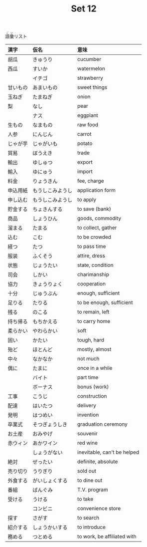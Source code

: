﻿---
layout: default
title: Set 12
parent: N4 Vocabulary List
grand_parent: <ruby>語彙<rt>ごい</rt></ruby> Vocabulary
nav_order: 12
---

<ruby>語彙<rt>ごい</rt></ruby>リスト

| 漢字     | 仮名             | 意味                        |
|:-------- |:---------------- |:--------------------------- |
| 胡瓜     | きゅうり         | cucumber                    |
| 西瓜     | すいか           | watermelon                  |
|          | イチゴ           | strawberry                  |
| 甘いもの | あまいもの       | sweet things                |
| 玉ねぎ   | たまねぎ         | onion                       |
| 梨       | なし             | pear                        |
|          | ナス             | eggplant                    |
| 生もの   | なまもの         | raw food                    |
| 人参     | にんじん         | carrot                      |
| じゃが芋 | じゃがいも       | potato                      |
| 貿易     | ぼうえき         | trade                       |
| 輸出     | ゆしゅつ         | export                      |
| 輸入     | ゆにゅう         | import                      |
| 料金     | りょうきん       | fee, charge                 |
| 申込用紙 | もうしこみようし | application form            |
| 申し込む | もうしこみようし | to apply                    |
| 貯金する | ちょきんする     | to save (bank)              |
| 商品     | しょうひん       | goods, commodity            |
| 溜まる   | たまる           | to collect, gather          |
| 込む     | こむ             | to be crowded               |
| 経つ     | たつ             | to pass time                |
| 服装     | ふくそう         | attire, dress               |
| 状態     | じょうたい       | state, condition            |
| 司会     | しかい           | charimanship                |
| 協力     | きょうりょく     | cooperation                 |
| 十分     | じゅうぶん       | enough, sufficient          |
| 足りる   | たりる           | to be enough, sufficient    |
| 残る     | のこる           | to remain, left             |
| 持ち帰る | もちかえる       | to carry home               |
| 柔らかい | やわらかい       | soft                        |
| 固い     | かたい           | tough, hard                 |
| 殆ど     | ほとんど         | mostly, almost              |
| 中々     | なかなか         | not much                    |
| 偶に     | たまに           | once in a while             |
|          | バイト           | part time                   |
|          | ボーナス         | bonus (work)                |
| 工事     | こうじ           | construction                |
| 配達     | はいたつ         | delivery                    |
| 発明     | はつめい         | invention                   |
| 卒業式   | そつぎょうしき   | graduation ceremony         |
| お土産   | おみやげ         | souvenir                    |
| 赤ウィン | あかワイン       | red wine                    |
|          | しょうがない     | inevitable, can't be helped |
| 絶対     | ぜったい         | definite, absolute          |
| 売り切り | うりぎり         | sold out                    |
| 外食する | がいしょくする   | to dine out                 |
| 番組     | ばんぐみ         | T.V. program                |
| 受ける   | うける           | to take                     |
|          | コンビニ         | convenience store           |
| 探す     | さがす           | to search                   |
| 紹介する | しょうかいする   | to introduce                |
| 務める   | つとめる         | to work, be affiliated with |
